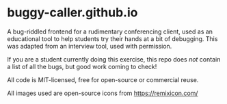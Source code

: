 # buggy-caller.github.io
A bug-riddled frontend for a rudimentary conferencing client, used as an educational tool to help students try their hands at a bit of debugging. This was adapted from an interview tool, used with permission.

If you are a student currently doing this exercise, this repo does *not* contain a list of all the bugs, but good work coming to check!

All code is MIT-licensed, free for open-source or commercial reuse.

All images used are open-source icons from https://remixicon.com/
